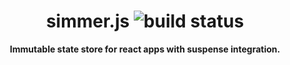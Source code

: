 <h1 align="center">simmer.js <img alt="build status" src="https://travis-ci.org/michael-klein/simmer.js.svg?branch=master" /></h1>
<div align="center"><b>Immutable state store for react apps with suspense integration.</b></div>
